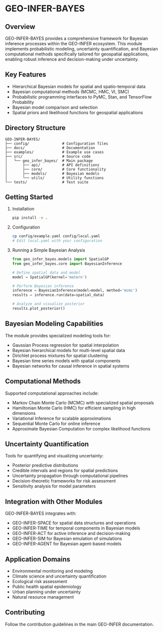 # GEO-INFER-BAYES

## Overview
GEO-INFER-BAYES provides a comprehensive framework for Bayesian inference processes within the GEO-INFER ecosystem. This module implements probabilistic modeling, uncertainty quantification, and Bayesian computational methods specifically tailored for geospatial applications, enabling robust inference and decision-making under uncertainty.

## Key Features
- Hierarchical Bayesian models for spatial and spatio-temporal data
- Bayesian computational methods (MCMC, HMC, VI, SMC)
- Probabilistic programming interfaces to PyMC, Stan, and TensorFlow Probability
- Bayesian model comparison and selection
- Spatial priors and likelihood functions for geospatial applications

## Directory Structure
```
GEO-INFER-BAYES/
├── config/               # Configuration files
├── docs/                 # Documentation
├── examples/             # Example use cases
├── src/                  # Source code
│   └── geo_infer_bayes/  # Main package
│       ├── api/          # API definitions
│       ├── core/         # Core functionality
│       ├── models/       # Bayesian models
│       └── utils/        # Utility functions
└── tests/                # Test suite
```

## Getting Started
1. Installation
   ```bash
   pip install -e .
   ```

2. Configuration
   ```bash
   cp config/example.yaml config/local.yaml
   # Edit local.yaml with your configuration
   ```

3. Running a Simple Bayesian Analysis
   ```python
   from geo_infer_bayes.models import SpatialGP
   from geo_infer_bayes.core import BayesianInference
   
   # Define spatial data and model
   model = SpatialGP(kernel='matern')
   
   # Perform Bayesian inference
   inference = BayesianInference(model=model, method='mcmc')
   results = inference.run(data=spatial_data)
   
   # Analyze and visualize posterior
   results.plot_posterior()
   ```

## Bayesian Modeling Capabilities
The module provides specialized modeling tools for:
- Gaussian Process regression for spatial interpolation
- Bayesian hierarchical models for multi-level spatial data
- Dirichlet process mixtures for spatial clustering
- Bayesian time series models with spatial components
- Bayesian networks for causal inference in spatial systems

## Computational Methods
Supported computational approaches include:
- Markov Chain Monte Carlo (MCMC) with specialized spatial proposals
- Hamiltonian Monte Carlo (HMC) for efficient sampling in high dimensions
- Variational Inference for scalable approximations
- Sequential Monte Carlo for online inference
- Approximate Bayesian Computation for complex likelihood functions

## Uncertainty Quantification
Tools for quantifying and visualizing uncertainty:
- Posterior predictive distributions
- Credible intervals and regions for spatial predictions
- Uncertainty propagation through computational pipelines
- Decision-theoretic frameworks for risk assessment
- Sensitivity analysis for model parameters

## Integration with Other Modules
GEO-INFER-BAYES integrates with:
- GEO-INFER-SPACE for spatial data structures and operations
- GEO-INFER-TIME for temporal components in Bayesian models
- GEO-INFER-ACT for active inference and decision-making
- GEO-INFER-SIM for Bayesian emulation of simulations
- GEO-INFER-AGENT for Bayesian agent-based models

## Application Domains
- Environmental monitoring and modeling
- Climate science and uncertainty quantification
- Ecological risk assessment
- Public health spatial epidemiology
- Urban planning under uncertainty
- Natural resource management

## Contributing
Follow the contribution guidelines in the main GEO-INFER documentation. 